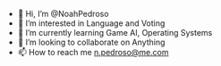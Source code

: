 - 👋 Hi, I’m @NoahPedroso
- 👀 I’m interested in Language and Voting
- 🌱 I’m currently learning Game AI, Operating Systems
- 💞️ I’m looking to collaborate on Anything
- 📫 How to reach me n.pedroso@me.com

<!---
NoahPedroso/NoahPedroso is a ✨ special ✨ repository because its `README.md` (this file) appears on your GitHub profile.
You can click the Preview link to take a look at your changes.
--->
